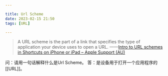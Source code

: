 ```yaml
---

title: Url Scheme
date: 2023-02-15 21:50
tags: [URL]

---
```


> A URL scheme is the part of a link that specifies the type of application your device uses to open a URL.
> ——[Intro to URL schemes in Shortcuts on iPhone or iPad – Apple Support (AU)](https://support.apple.com/en-au/guide/shortcuts/apd621a1ad7a/ios)

<!-- more -->

问：请用一句话解释什么是Url Scheme。
答：是设备用于打开一个应用程序的[[URL]]。